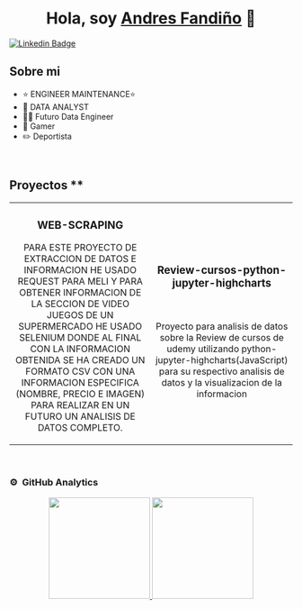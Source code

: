 <div align="center">
<h1 align="center">Hola, soy <a href="https://aristi.dev">Andres Fandiño</a> 👋</h1>
</div>

[![Linkedin Badge](https://img.shields.io/badge/-AndresDev-blue?style=flat&logo=Linkedin&logoColor=white)](https://www.linkedin.com/in/andres-fandiño)

## Sobre mi

- ⭐ ENGINEER MAINTENANCE⭐ 
- 📲 DATA ANALYST
- 🧑‍🏫 Futuro Data Engineer
- 🎥 Gamer
- ✏️ Deportista

<br>

## Proyectos **
<table>
<tr>
<td width="50%">
<h3 align="center">WEB-SCRAPING</h3>
<div align="center">
</a>
</p>
<p>PARA ESTE PROYECTO DE EXTRACCION DE DATOS E INFORMACION HE USADO REQUEST PARA MELI Y PARA OBTENER INFORMACION DE LA SECCION DE VIDEO JUEGOS DE UN SUPERMERCADO HE USADO SELENIUM DONDE AL FINAL CON LA INFORMACION OBTENIDA SE HA CREADO UN FORMATO CSV CON UNA INFORMACION ESPECIFICA (NOMBRE, PRECIO E IMAGEN) PARA REALIZAR EN UN FUTURO UN ANALISIS DE DATOS COMPLETO.</p>
</div>
                                                                                      
</td>

<td width="50%">
               <br>
<h3 align="center">Review-cursos-python-jupyter-highcharts</h3>
<div align="center">                                       
<br>
</p>Proyecto para analisis de datos sobre la Review de cursos de udemy utilizando python-jupyter-highcharts(JavaScript) para su respectivo analisis de datos y la visualizacion de la informacion</p>
</div>                                                             
</table>                                                                                 
</div>
<br>


### ⚙️ &nbsp;GitHub Analytics

<p align="center">
<a href="https://github.com/andresfelipe97">
  <img height="180em" src="https://github-readme-stats-eight-theta.vercel.app/api?username=andresfelipe97&show_icons=true&theme=algolia&include_all_commits=true&count_private=true"/>
  <img height="180em" src="https://github-readme-stats-eight-theta.vercel.app/api/top-langs/?username=andresfelipe97&layout=compact&langs_count=8&theme=algolia"/>
</a>
</p>
